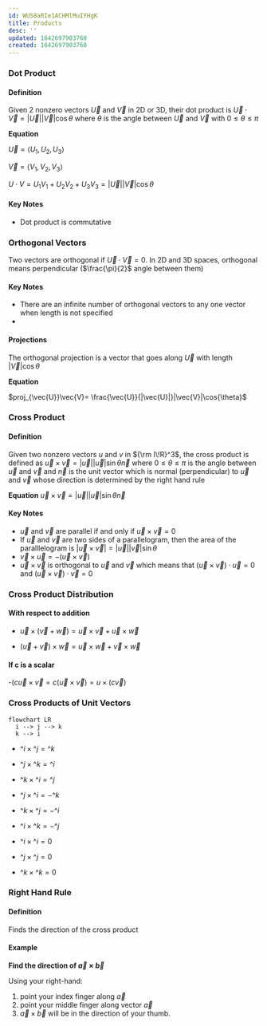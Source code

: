 ```yaml
---
id: WUS8aRIe1ACHMlMuIYHgK
title: Products
desc: ''
updated: 1642697903760
created: 1642697903760
---
```

### Dot Product

#### Definition
Given 2 nonzero vectors $\vec{U}$ and $\vec{V}$ in 2D or 3D, their dot product is $\vec{U}\cdot\vec{V}= |\vec{U}||\vec{V}|\cos{\theta}$ where $\theta$ is the angle between $\vec{U}$ and $\vec{V}$ with $0\leq\theta\leq\pi$

**Equation**

$\vec{U}=\langle U_1,U_2,U_3\rangle$

$\vec{V}=\langle V_1,V_2,V_3\rangle$

$U \cdot V = U_1V_1+U_2V_2+U_3V_3=|\vec{U}||\vec{V}|\cos{\theta}$

#### Key Notes

- Dot product is commutative

### Orthogonal Vectors
Two vectors are orthogonal if $\vec{U}\cdot\vec{V}=0$. In 2D and 3D spaces, orthogonal means perpendicular ($\frac{\pi}{2}$ angle between them)
#### Key Notes
- There are an infinite number of orthogonal vectors to any one vector when length is not specified
- 
#### Projections
The orthogonal projection is a vector that goes along $\vec{U}$ with length $|\vec{V}|\cos{\theta}$

**Equation**

$proj_{\vec{U}}\vec{V}= \frac{\vec{U}}{|\vec{U}|}|\vec{V}|\cos{\theta}$

### Cross Product
#### Definition
Given two nonzero vectors $u$ and $v$ in ${\rm I\!R}^3$, the cross product is defined as $\vec{u} \times \vec{v} = |\vec{u}||\vec{u}|\sin{\theta}\vec{n}$ where $0\leq\theta\leq\pi$ is the angle between $\vec{u}$ and $\vec{v}$ and $\vec{n}$ is the unit vector which is normal (perpendicular) to $\vec{u}$ and $\vec{v}$ whose direction is determined by the right hand rule

**Equation**
$\vec{u} \times \vec{v} = |\vec{u}||\vec{u}|\sin{\theta}\vec{n}$

#### Key Notes
- $\vec{u}$ and $\vec{v}$ are parallel if and only if $\vec{u}\times\vec{v}=0$
- If $\vec{u}$ and $\vec{v}$ are two sides of a parallelogram, then the area of the paralllelogram is $|\vec{u}\times\vec{v}| = |\vec{u}||\vec{v}|\sin{\theta}$
- $\vec{v}\times\vec{u}=-(\vec{u}\times\vec{v})$
- $\vec{u}\times\vec{v}$ is orthogonal to $\vec{u}$ and $\vec{v}$ which means that $(\vec{u}\times\vec{v})\cdot\vec{u} = 0$ and $(\vec{u}\times\vec{v})\cdot\vec{v} = 0$

### Cross Product Distribution

#### With respect to addition
- $\vec{u}\times(\vec{v}+\vec{w}) = \vec{u}\times\vec{v} + \vec{u}\times\vec{w}$

- $(\vec{u}+\vec{v})\times\vec{w} = \vec{u}\times\vec{w} + \vec{v}\times\vec{w}$

#### If c is a scalar
-$(c\vec{u}\times\vec{v}=c(\vec{u}\times\vec{v})=u\times(c\vec{v})$

### Cross Products of Unit Vectors

```mermaid
flowchart LR
  i --> j --> k
  k --> i
```
- $\^{i}\times\^{j}=\^{k}$
- $\^{j}\times\^{k}=\^{i}$
- $\^{k}\times\^{i}=\^{j}$


- $\^{j}\times\^{i}=-\^{k}$
- $\^{k}\times\^{j}=-\^{i}$
- $\^{i}\times\^{k}=-\^{j}$


- $\^{i}\times\^{i}=0$
- $\^{j}\times\^{j}=0$
- $\^{k}\times\^{k}=0$

### Right Hand Rule

#### Definition
Finds the direction of the cross product

#### Example
**Find the direction of $\vec{a} \times \vec{b}$**

Using your right-hand:

1. point your index finger along $\vec{a}$
2. point your middle finger along vector $\vec{a}$
3. $\vec{a} \times \vec{b}$ will be in the direction of your thumb.

